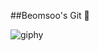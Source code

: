 
##Beomsoo's Git 👋

![giphy](https://user-images.githubusercontent.com/87082855/146528178-f12911c6-2ad3-424f-a242-2e8c939540f8.gif)
